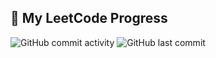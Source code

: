 
## 🚀 My LeetCode Progress

![GitHub commit activity](https://img.shields.io/github/commit-activity/m/tendsXgaurav/LeetCode-Tracker)
![GitHub last commit](https://img.shields.io/github/last-commit/tendsxgaurav/LeetCode-Tracker)


